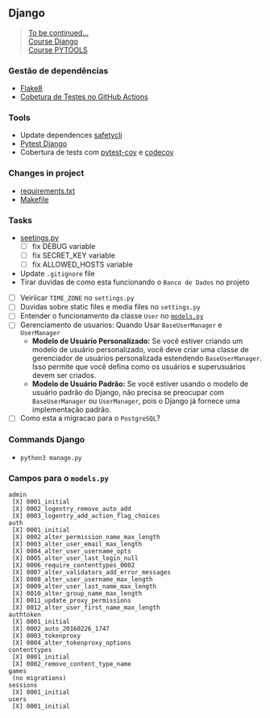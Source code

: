 ## Django

> [To be continued...](https://plataforma.dev.pro.br/31937-03-django/695748-backup-do-postgresql)\
> [Course Django](https://plataforma.dev.pro.br/31937-03-django)\
> [Course PYTOOLS](https://plataforma.dev.pro.br/31287-02-pytools)

### Gestão de dependências
- [Flake8](https://plataforma.dev.pro.br/31287-02-pytools/695684-flake8)
- [Cobetura de Testes no GitHub Actions](https://plataforma.dev.pro.br/188863-django-para-profissionais/4132045-cobertura-de-testes-em-projeto-django-no-github-actions)
### Tools
- Update dependences [safetycli](https://safetycli.com/)
- [Pytest Django](https://plataforma.dev.pro.br/31937-03-django/695729-pytest-django)
- Cobertura de tests com [pytest-cov](https://pypi.org/project/pytest-cov/) e [codecov](https://codecov.io/)


### Changes in project
- [requirements.txt](../src/project/docker/srcs/requirements/backend/tools/requirements.txt)
- [Makefile](../src/project/docker/Makefile)

### Tasks
- [seetings.py](../src/project/docker/srcs/requirements/backend/conf/backend/settings.py)
  - [ ] fix DEBUG variable 
  - [ ] fix SECRET_KEY variable
  - [ ] fix ALLOWED_HOSTS variable
- Update `.gitignore` file
- Tirar duvidas de como esta funcionando o `Banco de Dados` no projeto
- [ ] Veiriicar  `TIME_ZONE` no `settings.py`
- [ ] Duvidas sobre static files e media files no `settings.py`
- [ ] Entender o funcionamento da classe `User` no [`models.py`](../src/project/docker/srcs/requirements/backend/conf/users/models.py)
- [ ] Gerenciamento de usuarios: Quando Usar `BaseUserManager` e `UserManager`
  - **Modelo de Usuário Personalizado:** Se você estiver criando um modelo de usuário personalizado, você deve criar uma classe de gerenciador de usuários personalizada estendendo `BaseUserManager`. Isso permite que você defina como os usuários e superusuários devem ser criados.
  - **Modelo de Usuário Padrão:** Se você estiver usando o modelo de usuário padrão do Django, não precisa se preocupar com `BaseUserManager` ou `UserManager`, pois o Django já fornece uma implementação padrão.
- [ ] Como esta a migracao para o `PostgreSQL`?

### Commands Django
- `python3 manage.py`

### Campos para o `models.py`
```shell
admin
 [X] 0001_initial
 [X] 0002_logentry_remove_auto_add
 [X] 0003_logentry_add_action_flag_choices
auth
 [X] 0001_initial
 [X] 0002_alter_permission_name_max_length
 [X] 0003_alter_user_email_max_length
 [X] 0004_alter_user_username_opts
 [X] 0005_alter_user_last_login_null
 [X] 0006_require_contenttypes_0002
 [X] 0007_alter_validators_add_error_messages
 [X] 0008_alter_user_username_max_length
 [X] 0009_alter_user_last_name_max_length
 [X] 0010_alter_group_name_max_length
 [X] 0011_update_proxy_permissions
 [X] 0012_alter_user_first_name_max_length
authtoken
 [X] 0001_initial
 [X] 0002_auto_20160226_1747
 [X] 0003_tokenproxy
 [X] 0004_alter_tokenproxy_options
contenttypes
 [X] 0001_initial
 [X] 0002_remove_content_type_name
games
 (no migrations)
sessions
 [X] 0001_initial
users
 [X] 0001_initial
```